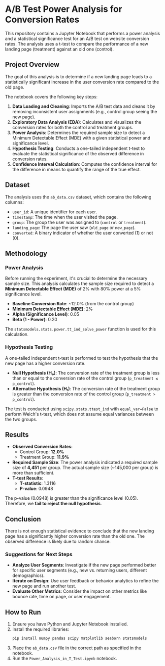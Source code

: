 # A/B Test Power Analysis for Conversion Rates

This repository contains a Jupyter Notebook that performs a power analysis and a statistical significance test for an A/B test on website conversion rates. The analysis uses a t-test to compare the performance of a new landing page (treatment) against an old one (control).

## Project Overview

The goal of this analysis is to determine if a new landing page leads to a statistically significant increase in the user conversion rate compared to the old page.

The notebook covers the following key steps:
1.  **Data Loading and Cleaning**: Imports the A/B test data and cleans it by removing inconsistent user assignments (e.g., control group seeing the new page).
2.  **Exploratory Data Analysis (EDA)**: Calculates and visualizes the conversion rates for both the control and treatment groups.
3.  **Power Analysis**: Determines the required sample size to detect a Minimum Detectable Effect (MDE) with a given statistical power and significance level.
4.  **Hypothesis Testing**: Conducts a one-tailed independent t-test to evaluate the statistical significance of the observed difference in conversion rates.
5.  **Confidence Interval Calculation**: Computes the confidence interval for the difference in means to quantify the range of the true effect.

## Dataset

The analysis uses the `ab_data.csv` dataset, which contains the following columns:
- `user_id`: A unique identifier for each user.
- `timestamp`: The time when the user visited the page.
- `group`: The group the user was assigned to (`control` or `treatment`).
- `landing_page`: The page the user saw (`old_page` or `new_page`).
- `converted`: A binary indicator of whether the user converted (1) or not (0).

## Methodology

### Power Analysis
Before running the experiment, it's crucial to determine the necessary sample size. This analysis calculates the sample size required to detect a **Minimum Detectable Effect (MDE)** of 2% with 80% power at a 5% significance level.

- **Baseline Conversion Rate**: ~12.0% (from the control group)
- **Minimum Detectable Effect (MDE)**: 2%
- **Alpha (Significance Level)**: 0.05
- **Beta (1 - Power)**: 0.20

The `statsmodels.stats.power.tt_ind_solve_power` function is used for this calculation.

### Hypothesis Testing
A one-tailed independent t-test is performed to test the hypothesis that the new page has a higher conversion rate.

- **Null Hypothesis (H₀)**: The conversion rate of the treatment group is less than or equal to the conversion rate of the control group (`p_treatment ≤ p_control`).
- **Alternative Hypothesis (H₁)**: The conversion rate of the treatment group is greater than the conversion rate of the control group (`p_treatment > p_control`).

The test is conducted using `scipy.stats.ttest_ind` with `equal_var=False` to perform Welch's t-test, which does not assume equal variances between the two groups.

## Results

- **Observed Conversion Rates**:
  - Control Group: **12.0%**
  - Treatment Group: **11.9%**
- **Required Sample Size**: The power analysis indicated a required sample size of **4,451** per group. The actual sample size (~145,000 per group) is more than sufficient.
- **T-test Results**:
  - **T-statistic**: 1.3116
  - **P-value**: 0.0948

The p-value (0.0948) is greater than the significance level (0.05). Therefore, we **fail to reject the null hypothesis**.

## Conclusion

There is not enough statistical evidence to conclude that the new landing page has a significantly higher conversion rate than the old one. The observed difference is likely due to random chance.

### Suggestions for Next Steps
*   **Analyze User Segments**: Investigate if the new page performed better for specific user segments (e.g., new vs. returning users, different demographics).
*   **Iterate on Design**: Use user feedback or behavior analytics to refine the new page and run another test.
*   **Evaluate Other Metrics**: Consider the impact on other metrics like bounce rate, time on page, or user engagement.

## How to Run

1.  Ensure you have Python and Jupyter Notebook installed.
2.  Install the required libraries:
    ```bash
    pip install numpy pandas scipy matplotlib seaborn statsmodels
    ```
3.  Place the `ab_data.csv` file in the correct path as specified in the notebook.
4.  Run the `Power_Analysis_in_T_Test.ipynb` notebook.